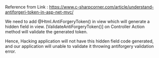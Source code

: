 Reference from Link : https://www.c-sharpcorner.com/article/understand-antiforgeri-token-in-asp-net-mvc/

We need to add @Html.AntiForgeryToken() in view which will generate a hidden field in view.
[ValidateAntiForgeryToken()] on Controller Action method will validate the generated token.

Hence, Hacking application will not have this hidden field code generated, and our application will unable to validate it throwing antiforgery validation error.

